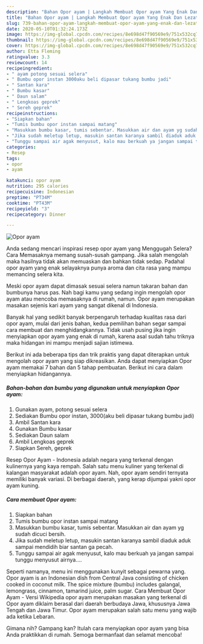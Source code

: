```yaml
---
description: "Bahan Opor ayam | Langkah Membuat Opor ayam Yang Enak Dan Lezat"
title: "Bahan Opor ayam | Langkah Membuat Opor ayam Yang Enak Dan Lezat"
slug: 739-bahan-opor-ayam-langkah-membuat-opor-ayam-yang-enak-dan-lezat
date: 2020-05-10T01:32:24.173Z
image: https://img-global.cpcdn.com/recipes/8e698d47f90569e9/751x532cq70/opor-ayam-foto-resep-utama.jpg
thumbnail: https://img-global.cpcdn.com/recipes/8e698d47f90569e9/751x532cq70/opor-ayam-foto-resep-utama.jpg
cover: https://img-global.cpcdn.com/recipes/8e698d47f90569e9/751x532cq70/opor-ayam-foto-resep-utama.jpg
author: Etta Fleming
ratingvalue: 3.3
reviewcount: 14
recipeingredient:
- " ayam potong sesuai selera"
- " Bumbu opor instan 3000aku beli dipasar tukang bumbu jadi"
- " Santan kara"
- " Bumbu kasar"
- " Daun salam"
- " Lengkoas geprek"
- " Sereh geprek"
recipeinstructions:
- "Siapkan bahan"
- "Tumis bumbu opor instan sampai matang"
- "Masukkan bumbu kasar, tumis sebentar. Masukkan air dan ayam yg sudah dicuci bersih."
- "Jika sudah meletup letup, masukin santan karanya sambil diaduk aduk sampai mendidih biar santan ga pecah."
- "Tunggu sampai air agak menyusut, kalo mau berkuah ya jangan sampai tunggu menyusut airnya...."
categories:
- Resep
tags:
- opor
- ayam

katakunci: opor ayam 
nutrition: 295 calories
recipecuisine: Indonesian
preptime: "PT34M"
cooktime: "PT43M"
recipeyield: "3"
recipecategory: Dinner

---
```



![Opor ayam](https://img-global.cpcdn.com/recipes/8e698d47f90569e9/751x532cq70/opor-ayam-foto-resep-utama.jpg)

Anda sedang mencari inspirasi resep opor ayam yang Menggugah Selera? Cara Memasaknya memang susah-susah gampang. Jika salah mengolah maka hasilnya tidak akan memuaskan dan bahkan tidak sedap. Padahal opor ayam yang enak selayaknya punya aroma dan cita rasa yang mampu memancing selera kita.

Meski opor ayam dapat dimasak sesuai selera namun takaran bahan dan bumbunya harus pas. Nah bagi kamu yang sedang ingin mengolah opor ayam atau mencoba memasaknya di rumah, namun. Opor ayam merupakan masakan sejenis kari ayam yang sangat dikenal di Indonesia.

Banyak hal yang sedikit banyak berpengaruh terhadap kualitas rasa dari opor ayam, mulai dari jenis bahan, kedua pemilihan bahan segar sampai cara membuat dan menghidangkannya. Tidak usah pusing jika ingin menyiapkan opor ayam yang enak di rumah, karena asal sudah tahu triknya maka hidangan ini mampu menjadi sajian istimewa.


Berikut ini ada beberapa tips dan trik praktis yang dapat diterapkan untuk mengolah opor ayam yang siap dikreasikan. Anda dapat menyiapkan Opor ayam memakai 7 bahan dan 5 tahap pembuatan. Berikut ini cara dalam menyiapkan hidangannya.

<!--inarticleads1-->

##### Bahan-bahan dan bumbu yang digunakan untuk menyiapkan Opor ayam:

1. Gunakan  ayam, potong sesuai selera
1. Sediakan  Bumbu opor instan, 3000(aku beli dipasar tukang bumbu jadi)
1. Ambil  Santan kara
1. Gunakan  Bumbu kasar
1. Sediakan  Daun salam
1. Ambil  Lengkoas geprek
1. Siapkan  Sereh, geprek


Resep Opor Ayam - Indonesia adalah negara yang terkenal dengan kulinernya yang kaya rempah. Salah satu menu kuliner yang terkenal di kalangan masyarakat adalah opor ayam. Nah, opor ayam sendiri ternyata memiliki banyak variasi. Di berbagai daerah, yang kerap dijumpai yakni opor ayam kuning. 

<!--inarticleads2-->

##### Cara membuat Opor ayam:

1. Siapkan bahan
1. Tumis bumbu opor instan sampai matang
1. Masukkan bumbu kasar, tumis sebentar. Masukkan air dan ayam yg sudah dicuci bersih.
1. Jika sudah meletup letup, masukin santan karanya sambil diaduk aduk sampai mendidih biar santan ga pecah.
1. Tunggu sampai air agak menyusut, kalo mau berkuah ya jangan sampai tunggu menyusut airnya....


Seperti namanya, menu ini menggunakan kunyit sebagai pewarna yang. Opor ayam is an Indonesian dish from Central Java consisting of chicken cooked in coconut milk. The spice mixture (bumbu) includes galangal, lemongrass, cinnamon, tamarind juice, palm sugar. Cara Membuat Opor Ayam - Versi Wikipedia opor ayam merupakan masakan yang terkenal di Opor ayam diklaim berasal dari daerah berbudaya Jawa, khususnya Jawa Tengah dan Jawa Timur. Opor ayam merupakan salah satu menu yang wajib ada ketika Lebaran. 

Gimana nih? Gampang kan? Itulah cara menyiapkan opor ayam yang bisa Anda praktikkan di rumah. Semoga bermanfaat dan selamat mencoba!
